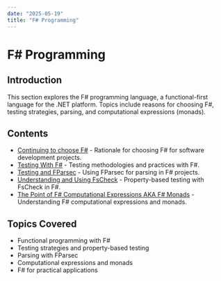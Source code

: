 ```yaml
---
date: "2025-05-19"
title: "F# Programming"
---
```


<!-- markdownlint-disable MD025 -->
# F# Programming
<!-- markdownlint-enable MD025 -->

## Introduction

This section explores the F# programming language, a functional-first language for the .NET platform. Topics include reasons for choosing F#, testing strategies, parsing, and computational expressions (monads).

## Contents

- [Continuing to choose F#](2017-04-28-Continuing-to-choose-F%23.md) - Rationale for choosing F# for software development projects.
- [Testing With F#](2017-10-17-Testing-With-F%23.md) - Testing methodologies and practices with F#.
- [Testing and FParsec](2017-10-23-Testing-and-FParsec.md) - Using FParsec for parsing in F# projects.
- [Understanding and Using FsCheck](2017-10-28-Understanding-and-Using-FsCheck.md) - Property-based testing with FsCheck in F#.
- [The Point of F# Computational Expressions AKA F# Monads](2017-10-30-The-Point-of-F%23-Computational-Expressions-AKA-F%23-Monads.md) - Understanding F# computational expressions and monads.

## Topics Covered

- Functional programming with F#
- Testing strategies and property-based testing
- Parsing with FParsec
- Computational expressions and monads
- F# for practical applications